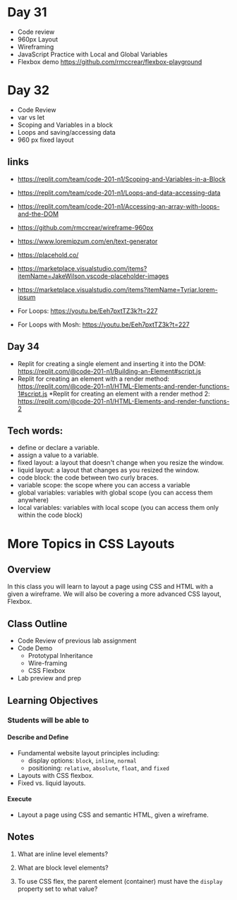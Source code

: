 # Day 31

* Code review
* 960px Layout
* Wireframing
* JavaScript Practice with Local and Global Variables
* Flexbox demo https://github.com/rmccrear/flexbox-playground

# Day 32

* Code Review
* var vs let
* Scoping and Variables in a block
* Loops and saving/accessing data
* 960 px fixed layout 

## links

* https://replit.com/team/code-201-n1/Scoping-and-Variables-in-a-Block
* https://replit.com/team/code-201-n1/Loops-and-data-accessing-data
* https://replit.com/team/code-201-n1/Accessing-an-array-with-loops-and-the-DOM

* https://github.com/rmccrear/wireframe-960px

* https://www.loremipzum.com/en/text-generator
* https://placehold.co/
* https://marketplace.visualstudio.com/items?itemName=JakeWilson.vscode-placeholder-images
* https://marketplace.visualstudio.com/items?itemName=Tyriar.lorem-ipsum

* For Loops: https://youtu.be/Eeh7pxtTZ3k?t=227
* For Loops with Mosh: https://youtu.be/Eeh7pxtTZ3k?t=227

## Day 34

* Replit for creating a single element and inserting it into the DOM: https://replit.com/@code-201-n1/Building-an-Element#script.js
* Replit for creating an element with a render method: https://replit.com/@code-201-n1/HTML-Elements-and-render-functions-1#script.js
*Replit for creating an element with a render method 2: https://replit.com/@code-201-n1/HTML-Elements-and-render-functions-2


## Tech words:

* define or declare a variable.
* assign a value to a variable.
* fixed layout: a layout that doesn't change when you resize the window.
* liquid layout: a layout that changes as you resized the window.
* code block: the code between two curly braces.
* variable scope: the scope where you can access a variable
* global variables: variables with global scope (you can access them anywhere)
* local variables: variables with local scope (you can access them only within the code block)


# More Topics in CSS Layouts


## Overview

In this class you will learn to layout a page using CSS and HTML with a given a wireframe. We will also be covering a more advanced CSS layout, Flexbox.

## Class Outline

- Code Review of previous lab assignment
- Code Demo
  - Prototypal Inheritance
  - Wire-framing
  - CSS Flexbox
- Lab preview and prep

## Learning Objectives

### Students will be able to

#### Describe and Define

- Fundamental website layout principles including:
  - display options: `block`, `inline`, `normal`
  - positioning: `relative`, `absolute`, `float`, and `fixed`
- Layouts with CSS flexbox.
- Fixed vs. liquid layouts.

#### Execute

- Layout a page using CSS and semantic HTML, given a wireframe.

## Notes

1. What are inline level elements?

1. What are block level elements?

1. To use CSS flex, the parent element (container) must have the `display` property set to what value?
